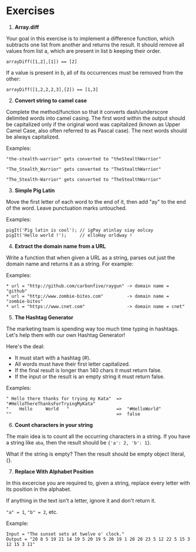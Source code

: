 # Exercises

1. **Array.diff**

Your goal in this exercise is to implement a difference function, which subtracts one list from another and returns the result.
It should remove all values from list a, which are present in list b keeping their order.

```
arrayDiff([1,2],[1]) == [2]
```

If a value is present in b, all of its occurrences must be removed from the other:

```
arrayDiff([1,2,2,2,3],[2]) == [1,3]
```

2. **Convert string to camel case**

Complete the method/function so that it converts dash/underscore delimited words into camel casing. The first word within the output should be capitalized only if the original word was capitalized (known as Upper Camel Case, also often referred to as Pascal case). The next words should be always capitalized.

Examples:

`"the-stealth-warrior" gets converted to "theStealthWarrior"`

`"The_Stealth_Warrior" gets converted to "TheStealthWarrior"`

`"The_Stealth-Warrior" gets converted to "TheStealthWarrior"`

3. **Simple Pig Latin**

Move the first letter of each word to the end of it, then add "ay" to the end of the word. Leave punctuation marks untouched.

Examples:

```
pigIt('Pig latin is cool'); // igPay atinlay siay oolcay
pigIt('Hello world !');     // elloHay orldway !
```

4. **Extract the domain name from a URL**

Write a function that when given a URL as a string, parses out just the domain name and returns it as a string. For example:

Examples:

```
* url = "http://github.com/carbonfive/raygun" -> domain name = "github"
* url = "http://www.zombie-bites.com"         -> domain name = "zombie-bites"
* url = "https://www.cnet.com"                -> domain name = cnet"
```

5. **The Hashtag Generator**

The marketing team is spending way too much time typing in hashtags.
Let's help them with our own Hashtag Generator!

Here's the deal:

- It must start with a hashtag (#).
- All words must have their first letter capitalized.
- If the final result is longer than 140 chars it must return false.
- If the input or the result is an empty string it must return false.

Examples:

```
" Hello there thanks for trying my Kata"  =>  "#HelloThereThanksForTryingMyKata"
"    Hello     World   "                  =>  "#HelloWorld"
""                                        =>  false
```

6. **Count characters in your string**

The main idea is to count all the occurring characters in a string. If you have a string like `aba`, 
then the result should be `{'a': 2, 'b': 1}`.

What if the string is empty? Then the result should be empty object literal, {}.

7. **Replace With Alphabet Position**

In this excercise you are required to, given a string, replace every letter with its position in the alphabet.

If anything in the text isn't a letter, ignore it and don't return it.

`"a" = 1`, `"b" = 2`, etc.

Example:

```
Input = "The sunset sets at twelve o' clock."
Output = "20 8 5 19 21 14 19 5 20 19 5 20 19 1 20 20 23 5 12 22 5 15 3 12 15 3 11"
```

